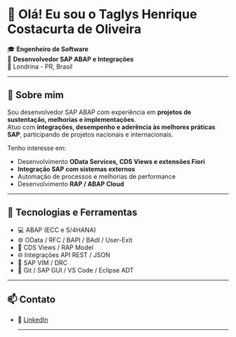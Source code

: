<h1>👋 Olá! Eu sou o <strong>Taglys Henrique Costacurta de Oliveira</strong></h1> 
<p>🎓 <strong>Engenheiro de Software</strong><br>
   💼 <strong>Desenvolvedor SAP ABAP e Integrações</strong> 
 <br> 📍 Londrina - PR, Brasil</p> 
 <hr> <h2>🚀 Sobre mim</h2> <p>Sou desenvolvedor SAP ABAP com experiência em <strong>projetos de sustentação, melhorias e implementações</strong>.<br> Atuo com <strong>integrações, desempenho e aderência às melhores práticas SAP</strong>, participando de projetos nacionais e internacionais.</p> <p>Tenho interesse em:</p> <ul> <li>Desenvolvimento <strong>OData Services, CDS Views e extensões Fiori</strong></li> <li><strong>Integração SAP com sistemas externos</strong></li> <li>Automação de processos e melhorias de performance</li> <li>Desenvolvimento <strong>RAP / ABAP Cloud</strong></li> </ul> <hr> <h2>🧩 Tecnologias e Ferramentas</h2> <ul> <li>💻 ABAP (ECC e S/4HANA)</li> <li>⚙️ OData / RFC / BAPI / BAdI / User-Exit</li> <li>🧠 CDS Views / RAP Model</li> <li>🌐 Integrações API REST / JSON</li> <li>🧾 SAP VIM / DRC</li> <li>🔧 Git / SAP GUI / VS Code / Eclipse ADT</li> </ul> 
 <hr> <h2>📫 Contato</h2> <ul> <li>💼 <a href="https://www.linkedin.com/in/taglys-costacurta/" target="_blank">LinkedIn</a></li><hr>

            
          
          
  
  



 
